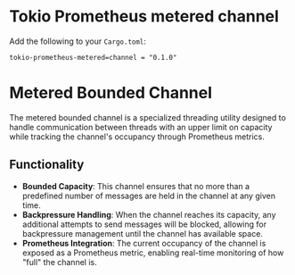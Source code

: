 # Tokio Prometheus metered channel

Add the following to your `Cargo.toml`:
```
tokio-prometheus-metered=channel = "0.1.0"
```

# Metered Bounded Channel

The metered bounded channel is a specialized threading utility designed to handle communication between threads with an upper limit on capacity while tracking the channel's occupancy through Prometheus metrics.

## Functionality
- **Bounded Capacity**: This channel ensures that no more than a predefined number of messages are held in the channel at any given time.
- **Backpressure Handling**: When the channel reaches its capacity, any additional attempts to send messages will be blocked, allowing for backpressure management until the channel has available space.
- **Prometheus Integration**: The current occupancy of the channel is exposed as a Prometheus metric, enabling real-time monitoring of how "full" the channel is.
